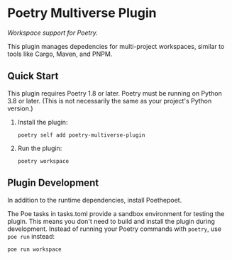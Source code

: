 # Poetry Multiverse Plugin

*Workspace support for Poetry.*

This plugin manages depedencies for multi-project workspaces, similar to tools like Cargo, Maven, and PNPM.

## Quick Start

This plugin requires Poetry 1.8 or later.
Poetry must be running on Python 3.8 or later.
(This is not necessarily the same as your project's Python version.)

1.  Install the plugin:
    ```
    poetry self add poetry-multiverse-plugin
    ```

2.  Run the plugin:
    ```
    poetry workspace
    ```

## Plugin Development

In addition to the runtime dependencies, install Poethepoet.

The Poe tasks in tasks.toml provide a sandbox environment for testing the plugin.
This means you don't need to build and install the plugin during development.
Instead of running your Poetry commands with `poetry`, use `poe run` instead:

```
poe run workspace
```
